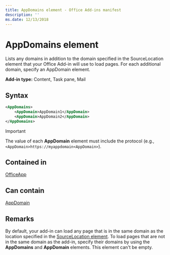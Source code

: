 ```yaml
---
title: AppDomains element - Office Add-ins manifest
description: ''
ms.date: 12/13/2018
---
```


# AppDomains element

Lists any domains in addition to the domain specified in the SourceLocation element that your Office Add-in will use to load pages. For each additional domain, specify an AppDomain element.

 **Add-in type:** Content, Task pane, Mail

## Syntax

```XML
<AppDomains>
    <AppDomain>AppDomain1</AppDomain>
    <AppDomain>AppDomain2</AppDomain>
</AppDomains>
```

> [!IMPORTANT]
> The value of each **AppDomain** element must include the protocol (e.g., `<AppDomain>https://myappdomain<AppDomain>`).

## Contained in

[OfficeApp](officeapp.md)

## Can contain

[AppDomain](appdomain.md)

## Remarks

By default, your add-in can load any page that is in the same domain as the location specified in the [SourceLocation element](sourcelocation.md). To load pages that are not in the same domain as the add-in, specify their domains by using the **AppDomains** and **AppDomain** elements. This element can't be empty.
